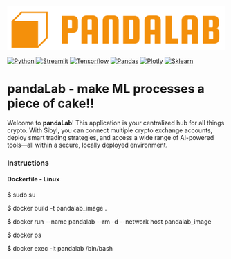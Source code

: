<div align="center">
<img src="https://raw.githubusercontent.com/nMaroulis/pandalab/refs/heads/main/static/logo.png">
</div>

[![Python](https://img.shields.io/badge/python-v3.12-yellow)]()
[![Streamlit](https://img.shields.io/badge/streamlit-v1.38-red)]()
[![Tensorflow](https://img.shields.io/badge/tensorflow-v2.18-orange)]()
[![Pandas](https://img.shields.io/badge/pandas-v2.2.2-blue)]()
[![Plotly](https://img.shields.io/badge/plotly-v5.19-green)]()
[![Sklearn](https://img.shields.io/badge/Scikit_Learn-v1.4.2-purple)]()


# pandaLab - make ML processes a piece of cake!!

[//]: # (<hr>)

[//]: # (<span style="color: red; font-size: 16px;">pre-alpha version</span>)

[//]: # (<br>)

Welcome to **pandaLab**! This application is your centralized hub for all things crypto. With Sibyl, you can connect multiple crypto exchange accounts, deploy smart trading strategies, and access a wide range of AI-powered tools—all within a secure, locally deployed environment.

[//]: # (<hr>)

### Instructions

#### Dockerfile - Linux

$ sudo su

$ docker build -t pandalab_image .

$ docker run --name pandalab --rm -d --network host pandalab_image

$ docker ps

$ docker exec -it pandalab /bin/bash
